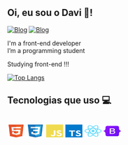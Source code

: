 ## Oi, eu sou o Davi 👋!

[![Blog](https://img.shields.io/badge/LinkedIn-0077B5?style=for-the-badge&logo=linkedin&logoColor=white)](https://www.linkedin.com/in/victor-alencar-vitec/)
[![Blog](https://img.shields.io/badge/Instagram-E4405F?style=for-the-badge&logo=instagram&logoColor=white)](https://instagram.com/vitechdev)

I'm a front-end developer<br />
I’m a programming student

Studying front-end !!!

[![Top Langs](https://github-readme-stats.vercel.app/api/top-langs/?username=rosadavi)](https://github.com/rosadavi/github-readme-stats)
  ## Tecnologias que uso 💻
<div style="display: inline_block"><br>
  <img align="center" height="30" width="40" src="https://raw.githubusercontent.com/devicons/devicon/master/icons/html5/html5-original.svg">
  <img align="center" height="30" width="40" src="https://raw.githubusercontent.com/devicons/devicon/master/icons/css3/css3-original.svg">
  <img align="center" height="30" width="40" src="https://raw.githubusercontent.com/devicons/devicon/master/icons/javascript/javascript-plain.svg">
  <img align="center" height="30" width="40" src="https://raw.githubusercontent.com/devicons/devicon/master/icons/typescript/typescript-plain.svg">
  <img align="center" height="30" width="40" src="https://raw.githubusercontent.com/devicons/devicon/master/icons/react/react-original.svg">
  <img align="center" height="30" width="40" src="https://raw.githubusercontent.com/devicons/devicon/master/icons/bootstrap/bootstrap-original.svg">
</div> 
